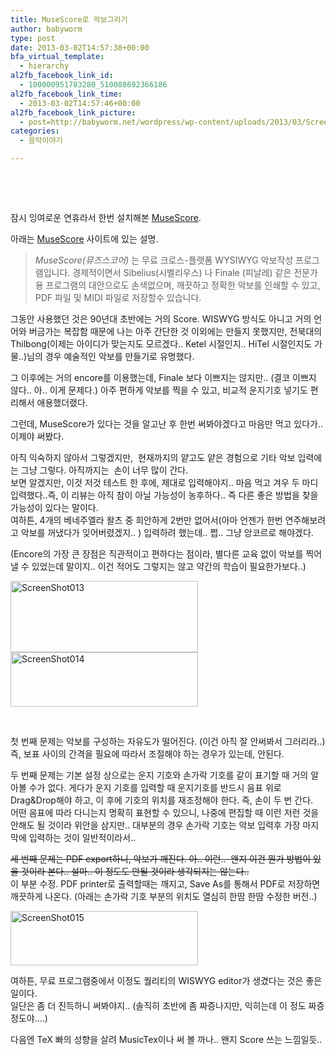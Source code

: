 ```yaml
---
title: MuseScore로 악보그리기
author: babyworm
type: post
date: 2013-03-02T14:57:38+00:00
bfa_virtual_template:
  - hierarchy
al2fb_facebook_link_id:
  - 100000951783280_510088692366186
al2fb_facebook_link_time:
  - 2013-03-02T14:57:46+00:00
al2fb_facebook_link_picture:
  - post=http://babyworm.net/wordpress/wp-content/uploads/2013/03/ScreenShot013-300x114.png
categories:
  - 음악이야기

---
```

&nbsp;

&nbsp;

잠시 잉여로운 연휴라서 한번 설치해본 [MuseScore][1].

아래는 [MuseScore][1] 사이트에 있는 설명.

> _MuseScore(뮤즈스코어)_ 는 무료 크로스-플랫폼 WYSIWYG 악보작성 프로그램입니다. 경제적이면서 Sibelius(시벨리우스) 나 Finale (피날레) 같은 전문가용 프로그램의 대안으로도 손색없으며, 깨끗하고 정확한 악보를 인쇄할 수 있고, PDF 파일 및 MIDI 파일로 저장할수 있습니다.

그동안 사용했던 것은 90년대 초반에는 거의 Score. WISWYG 방식도 아니고 거의 언어와 버금가는 복잡함 때문에 나는 아주 간단한 것 이외에는 만들지 못했지만, 전북대의 Thilbong(이제는 아이디가 맞는지도 모르겠다.. Ketel 시절인지.. HiTel 시절인지도 가물..)님의 경우 예술적인 악보를 만들기로 유명했다.

그 이후에는 거의 encore를 이용했는데, Finale 보다 이쁘지는 않지만.. (결코 이쁘지 않다.. 아.. 이게 문제다.) 아주 편하게 악보를 찍을 수 있고, 비교적 운지기호 넣기도 편리해서 애용했더랬다.

그런데, MuseScore가 있다는 것을 알고난 후 한번 써봐야겠다고 마음만 먹고 있다가.. 이제야 써봤다.

아직 익숙하지 않아서 그렇겠지만,  현재까지의 얕고도 얕은 경험으로 기타 악보 입력에는 그냥 그렇다. 아직까지는  손이 너무 많이 간다.  
보면 알겠지만, 이것 저것 테스트 한 후에, 제대로 입력해야지.. 마음 먹고 겨우 두 마디 입력했다..즉, 이 리뷰는 아직 참이 아닐 가능성이 농후하다.. 즉 다른 좋은 방법을 찾을 가능성이 있다는 말이다.  
여하튼, 4개의 베네주엘라 왈츠 중 희안하게 2번만 없어서(아마 언젠가 한번 연주해보려고 악보를 꺼냈다가 잊어버렸겠지.. ) 입력하려 했는데.. 쩝.. 그냥 앙코르로 해야겠다.

(Encore의 가장 큰 장점은 직관적이고 편하다는 점이라, 별다른 교육 없이 악보를 찍어낼 수 있었는데 말이지.. 이건 적어도 그렇지는 않고 약간의 학습이 필요한가보다..)

[<img loading="lazy" decoding="async" class="alignnone size-medium wp-image-1751" alt="ScreenShot013" src="https://i0.wp.com/babyworm.net/wordpress/wp-content/uploads/2013/03/ScreenShot013.png?resize=300%2C114" width="300" height="114" srcset="https://i0.wp.com/babyworm.net/wordpress/wp-content/uploads/2013/03/ScreenShot013.png?resize=300%2C114 300w, https://i0.wp.com/babyworm.net/wordpress/wp-content/uploads/2013/03/ScreenShot013.png?resize=1024%2C389 1024w, https://i0.wp.com/babyworm.net/wordpress/wp-content/uploads/2013/03/ScreenShot013.png?w=1262 1262w" sizes="(max-width: 300px) 100vw, 300px" data-recalc-dims="1" />][2][<img loading="lazy" decoding="async" class="alignnone size-medium wp-image-1752" alt="ScreenShot014" src="https://i0.wp.com/babyworm.net/wordpress/wp-content/uploads/2013/03/ScreenShot014.png?resize=300%2C87" width="300" height="87" srcset="https://i0.wp.com/babyworm.net/wordpress/wp-content/uploads/2013/03/ScreenShot014.png?resize=300%2C87 300w, https://i0.wp.com/babyworm.net/wordpress/wp-content/uploads/2013/03/ScreenShot014.png?resize=1024%2C299 1024w, https://i0.wp.com/babyworm.net/wordpress/wp-content/uploads/2013/03/ScreenShot014.png?w=1080 1080w" sizes="(max-width: 300px) 100vw, 300px" data-recalc-dims="1" />][3]

&nbsp;

첫 번째 문제는 악보를 구성하는 자유도가 떨어진다. (이건 아직 잘 안써봐서 그러리라..) 즉, 보표 사이의 간격을 필요에 따라서 조절해야 하는 경우가 있는데, 안된다.

두 번째 문제는 기본 설정 상으로는 운지 기호와 손가락 기호를 같이 표기할 때 거의 알아볼 수가 없다. 게다가 운지 기호를 입력할 때 운지기호를 반드시 음표 위로 Drag&Drop해야 하고, 이 후에 기호의 위치를 재조정해야 한다. 즉, 손이 두 번 간다.  
어떤 음표에 따라 다니는지 명확히 표현할 수 있으니, 나중에 편집할 때 이런 저런 것을 안해도 될 것이라 위안을 삼지만.. 대부분의 경우 손가락 기호는 악보 입력후 가장 마지막에 입력하는 것이 일반적이라서..

<del>세 번째 문제는 PDF export하니, 악보가 깨진다. 아.. 이런..  왠지 이건 뭔가 방법이 있을 것이라 본다.. 설마.. 이 정도도 안될 것이라 생각되지는 않는다..</del>  
이 부분 수정. PDF printer로 출력할때는 깨지고, Save As를 통해서 PDF로 저장하면 깨끗하게 나온다. (아래는 손가락 기호 부분의 위치도 열심히 한땀 한땀 수정한 버전..)

[<img loading="lazy" decoding="async" class="alignnone size-medium wp-image-1755" alt="ScreenShot015" src="https://i0.wp.com/babyworm.net/wordpress/wp-content/uploads/2013/03/ScreenShot015.png?resize=300%2C87" width="300" height="87" srcset="https://i0.wp.com/babyworm.net/wordpress/wp-content/uploads/2013/03/ScreenShot015.png?resize=300%2C87 300w, https://i0.wp.com/babyworm.net/wordpress/wp-content/uploads/2013/03/ScreenShot015.png?resize=1024%2C297 1024w, https://i0.wp.com/babyworm.net/wordpress/wp-content/uploads/2013/03/ScreenShot015.png?w=1106 1106w" sizes="(max-width: 300px) 100vw, 300px" data-recalc-dims="1" />][4]

여하튼, 무료 프로그램중에서 이정도 퀄리티의 WISWYG editor가 생겼다는 것은 좋은 일이다.  
일단은 좀 더 진득하니 써봐야지.. (솔직히 초반에 좀 짜증나지만, 익히는데 이 정도 짜증 정도야&#8230;.)

다음엔 TeX 빠의 성향을 살려 MusicTex이나 써 볼 까나.. 왠지 Score 쓰는 느낌일듯..

&nbsp;

 [1]: http://musescore.org/ko
 [2]: https://i0.wp.com/babyworm.net/wordpress/wp-content/uploads/2013/03/ScreenShot013.png
 [3]: https://i0.wp.com/babyworm.net/wordpress/wp-content/uploads/2013/03/ScreenShot014.png
 [4]: https://i0.wp.com/babyworm.net/wordpress/wp-content/uploads/2013/03/ScreenShot015.png